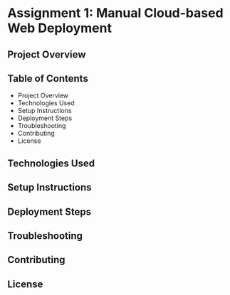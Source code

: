# Assignment 1: Manual Cloud-based Web Deployment

## Project Overview

## Table of Contents

- Project Overview
- Technologies Used
- Setup Instructions
- Deployment Steps
- Troubleshooting
- Contributing
- License

## Technologies Used

## Setup Instructions

## Deployment Steps

## Troubleshooting

## Contributing

## License
